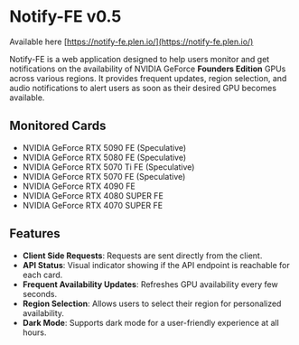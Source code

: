 # Notify-FE v0.5

Available here [https://notify-fe.plen.io/](https://notify-fe.plen.io/)

Notify-FE is a web application designed to help users monitor and get notifications on the availability of NVIDIA GeForce **Founders Edition** GPUs across various regions. It provides frequent updates, region selection, and audio notifications to alert users as soon as their desired GPU becomes available.

## Monitored Cards

- NVIDIA GeForce RTX 5090 FE (Speculative)
- NVIDIA GeForce RTX 5080 FE (Speculative)
- NVIDIA GeForce RTX 5070 Ti FE (Speculative)
- NVIDIA GeForce RTX 5070 FE (Speculative)
- NVIDIA GeForce RTX 4090 FE
- NVIDIA GeForce RTX 4080 SUPER FE
- NVIDIA GeForce RTX 4070 SUPER FE

## Features

- **Client Side Requests**: Requests are sent directly from the client.
- **API Status**: Visual indicator showing if the API endpoint is reachable for each card.
- **Frequent Availability Updates**: Refreshes GPU availability every few seconds.
- **Region Selection**: Allows users to select their region for personalized availability.
- **Dark Mode**: Supports dark mode for a user-friendly experience at all hours.
